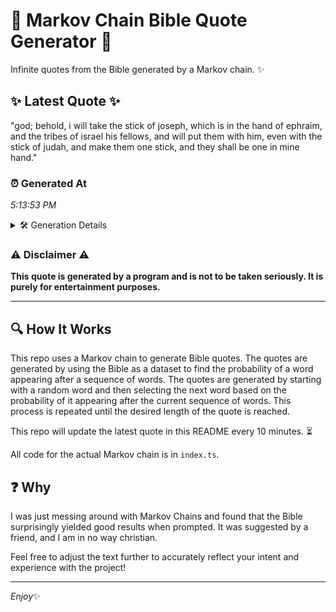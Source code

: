 # 📖 Markov Chain Bible Quote Generator 📖

Infinite quotes from the Bible generated by a Markov chain. ✨

## ✨ Latest Quote ✨
"god; behold, i will take the stick of joseph, which is in the hand of ephraim, and the tribes of israel his fellows, and will put them with him, even with the stick of judah, and make them one stick, and they shall be one in mine hand."

### ⏰ Generated At
*5:13:53 PM*

<details>
    <summary>🛠️ Generation Details</summary>
    <p>
        <strong>🌱 Seed:</strong> god;<br>
        <strong>🔄 Iterations:</strong> 47<br>
        <strong>📜 Context History:</strong><br>[ god; ]: behold,<br>[ god;, behold, ]: i<br>[ god;, behold,, i ]: will<br>[ god;, behold,, i, will ]: take<br>[ god;, behold,, i, will, take ]: the<br>[ god;, behold,, i, will, take, the ]: stick<br>[ behold,, i, will, take, the, stick ]: of<br>[ i, will, take, the, stick, of ]: joseph,<br>[ will, take, the, stick, of, joseph, ]: which<br>[ take, the, stick, of, joseph,, which ]: is<br>[ the, stick, of, joseph,, which, is ]: in<br>[ stick, of, joseph,, which, is, in ]: the<br>[ of, joseph,, which, is, in, the ]: hand<br>[ joseph,, which, is, in, the, hand ]: of<br>[ which, is, in, the, hand, of ]: ephraim,<br>[ is, in, the, hand, of, ephraim, ]: and<br>[ in, the, hand, of, ephraim,, and ]: the<br>[ the, hand, of, ephraim,, and, the ]: tribes<br>[ hand, of, ephraim,, and, the, tribes ]: of<br>[ of, ephraim,, and, the, tribes, of ]: israel<br>[ ephraim,, and, the, tribes, of, israel ]: his<br>[ and, the, tribes, of, israel, his ]: fellows,<br>[ the, tribes, of, israel, his, fellows, ]: and<br>[ tribes, of, israel, his, fellows,, and ]: will<br>[ of, israel, his, fellows,, and, will ]: put<br>[ israel, his, fellows,, and, will, put ]: them<br>[ his, fellows,, and, will, put, them ]: with<br>[ fellows,, and, will, put, them, with ]: him,<br>[ and, will, put, them, with, him, ]: even<br>[ will, put, them, with, him,, even ]: with<br>[ put, them, with, him,, even, with ]: the<br>[ them, with, him,, even, with, the ]: stick<br>[ with, him,, even, with, the, stick ]: of<br>[ him,, even, with, the, stick, of ]: judah,<br>[ even, with, the, stick, of, judah, ]: and<br>[ with, the, stick, of, judah,, and ]: make<br>[ the, stick, of, judah,, and, make ]: them<br>[ stick, of, judah,, and, make, them ]: one<br>[ of, judah,, and, make, them, one ]: stick,<br>[ judah,, and, make, them, one, stick, ]: and<br>[ and, make, them, one, stick,, and ]: they<br>[ make, them, one, stick,, and, they ]: shall<br>[ them, one, stick,, and, they, shall ]: be<br>[ one, stick,, and, they, shall, be ]: one<br>[ stick,, and, they, shall, be, one ]: in<br>[ and, they, shall, be, one, in ]: mine<br>[ they, shall, be, one, in, mine ]: hand.<br>
    </p>
</details>

### ⚠️ Disclaimer ⚠️
**This quote is generated by a program and is not to be taken seriously. It is purely for entertainment purposes.**

---

## 🔍 How It Works

This repo uses a Markov chain to generate Bible quotes. The quotes are generated by using the Bible as a dataset to find the probability of a word appearing after a sequence of words. The quotes are generated by starting with a random word and then selecting the next word based on the probability of it appearing after the current sequence of words. This process is repeated until the desired length of the quote is reached.

This repo will update the latest quote in this README every 10 minutes. ⏳

All code for the actual Markov chain is in `index.ts`.

## ❓ Why

I was just messing around with Markov Chains and found that the Bible surprisingly yielded good results when prompted. 
It was suggested by a friend, and I am in no way christian.

Feel free to adjust the text further to accurately reflect your intent and experience with the project!

---

*Enjoy*✨
